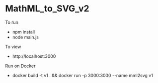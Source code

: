 # MathML_to_SVG_v2

To run
* npm install
* node main.js

To view
* http://localhost:3000

Run on Docker
* docker build -t v1 . && docker run -p 3000:3000 --name mml2svg v1 
